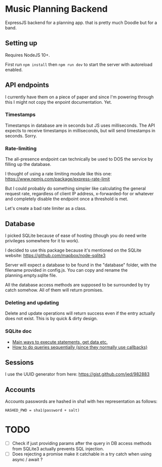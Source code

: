 # Music Planning Backend
ExpressJS backend for a planning app. that is pretty much Doodle but for a band.

## Setting up
Requires NodeJS 10+.

First run `npm install` then `npm run dev` to start the server with autoreload enabled.

## API endpoints
I currently have them on a piece of paper and since I'm powering through this I might not copy the enpoint documentation. Yet.

### Timestamps
Timestamps in database are in seconds but JS uses milliseconds. The API expects to receive timestamps in milliseconds, but will send timestamps in seconds. Sorry.

### Rate-limiting
The all-presence endpoint can technically be used to DOS the service by filling up the database.

I thought of using a rate limiting module like this one: https://www.npmjs.com/package/express-rate-limit

But I could probably do something simpler like calculating the general request rate, regardless of client IP address, x-forwarded-for or whatever and completely disable the endpoint once a threshold is met.

Let's create a bad rate limiter as a class.

## Database
I picked SQLite because of ease of hosting (though you do need write privileges somewhere for it to work).

I decided to use this package because it's mentioned on the SQLite website: https://github.com/mapbox/node-sqlite3

Server will expect a database to be found in the "database" folder, with the filename provided in config.js. You can copy and rename the planning.empty.sqlite file.

All the database access methods are supposed to be surrounded by try catch somehow. All of them will return promises.

### Deleting and updating
Delete and update operations will return success even if the entry actually does not exist. This is by quick & dirty design.

### SQLite doc
* [Main ways to execute statements, get data etc.](https://github.com/mapbox/node-sqlite3/wiki/API)
* [How to do queries sequentially (since they normally use callbacks)](https://github.com/mapbox/node-sqlite3/wiki/Control-Flow)

## Sessions
I use the UUID generator from here: https://gist.github.com/jed/982883

## Accounts
Accounts passwords are hashed in sha1 with hex representation as follows:
```
HASHED_PWD = sha1(password + salt)
```

# TODO
- [ ] Check if just providing params after the query in DB access methods from SQLite3 actually prevents SQL injection.
- [ ] Does rejecting a promise make it catchable in a try catch when using async / await ?